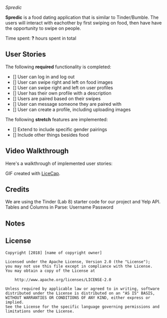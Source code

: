 *Spredic*

**Spredic** is a food dating application that is similar to Tinder/Bumble. The users will interact with eachother by first swiping on food, then have have the opportunity to swipe on people. 

Time spent: **?** hours spent in total

## User Stories

The following **required** functionality is completed:

- [] User can log in and log out
- [] User can swipe right and left on food images
- [] User can swipe right and left on user profiles
- [] User has their own profile with a description
- [] Users are paired based on their swipes
- [] User can message someone they are paired with
- [] User can create a profile, including uploading images 
  

The following **stretch** features are implemented:
- [] Extend to include specific gender pairings 
- [] Include other things besides food
## Video Walkthrough

Here's a walkthrough of implemented user stories:



GIF created with [LiceCap](http://www.cockos.com/licecap/).

## Credits
We are using the Tinder (Lab 8) starter code for our project and Yelp API.  
Tables and Columns in Parse:
Username
Password



## Notes


## License

    Copyright [2018] [name of copyright owner]

    Licensed under the Apache License, Version 2.0 (the "License");
    you may not use this file except in compliance with the License.
    You may obtain a copy of the License at

        http://www.apache.org/licenses/LICENSE-2.0

    Unless required by applicable law or agreed to in writing, software
    distributed under the License is distributed on an "AS IS" BASIS,
    WITHOUT WARRANTIES OR CONDITIONS OF ANY KIND, either express or implied.
    See the License for the specific language governing permissions and
    limitations under the License.
